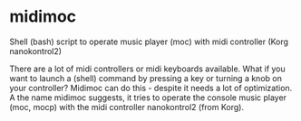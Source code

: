 # midimoc
Shell (bash) script to operate music player (moc) with midi controller (Korg nanokontrol2)

There are a lot of midi controllers or midi keyboards available.
What if you want to launch a (shell) command by pressing a key or turning a knob on your controller?
Midimoc can do this - despite it needs a lot of optimization.
A the name midimoc suggests, it tries to operate the console music player (moc, mocp) with the midi controller nanokontrol2 (from Korg).
